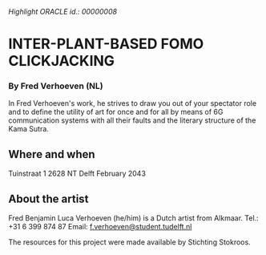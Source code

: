 *Highlight ORACLE id.: 00000008*

# INTER-PLANT-BASED FOMO CLICKJACKING
### By Fred Verhoeven (NL)

In Fred Verhoeven's work, he strives to draw you out of your spectator role and to define the utility of art for once and for all by means of 6G communication systems with all their faults and the literary structure of the Kama Sutra.

## Where and when
Tuinstraat 1
2628 NT Delft
February 2043

## About the artist
Fred Benjamin Luca Verhoeven (he/him) is a Dutch artist from Alkmaar.
Tel.:	+31 6 399 874 87
Email:	f.verhoeven@student.tudelft.nl

The resources for this project were made available by Stichting Stokroos.
